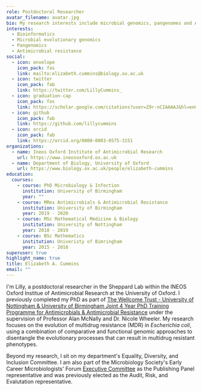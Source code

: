 ```yaml
---
role: Postdoctoral Researcher
avatar_filename: avatar.jpg
bio: My research interests include microbial genomics, pangenomes and AMR.
interests:
  - Bioinformatics
  - Microbial evolutionary genomics
  - Pangenomics
  - Antimicrobial resistance
social:
  - icon: envelope
    icon_pack: fas
    link: mailto:elizabeth.cummins@biology.ox.ac.uk
  - icon: twitter
    icon_pack: fab
    link: https://twitter.com/LillyCummins_
  - icon: graduation-cap
    icon_pack: fas
    link: https://scholar.google.com/citations?user=Z9r-nCIAAAAJ&hl=en&oi=ao
  - icon: github
    icon_pack: fab
    link: https://github.com/lillycummins
  - icon: orcid
    icon_pack: fab
    link: https://orcid.org/0000-0003-0575-3151
organizations:
  - name: Ineos Oxford Institute of Antimicrobial Research
    url: https://www.ineosoxford.ox.ac.uk
  - name: Department of Biology, University of Oxford
    url: https://www.biology.ox.ac.uk/people/elizabeth-cummins
education:
  courses:
    - course: PhD Microbiology & Infection
      institution: University of Birmingham
      year: ""
    - course: MRes Antimicrobials & Antimicrobial Resistance
      institution: University of Birmingham
      year: 2019 - 2020
    - course: MSc Mathematical Medicine & Biology
      institution: University of Nottingham
      year: 2018 - 2019
    - course: BSc Mathematics
      institution: Univeristy of Bimringham
      year: 2015 - 2018
superuser: true
highlight_name: true
title: Elizabeth A. Cummins
email: ""
---
```

I'm Lilly, a postdoctoral researcher in the Sheppard Lab within the INEOS Oxford Institue of Antimicrobial Research at the University of Oxford. I previously completed my PhD as part of [The Wellcome Trust - University of Nottingham & University of Birmingham Joint 4 Year PhD Training Programme for Antimicrobials & Antimicrobial Resistance](https://www.birmingham.ac.uk/schools/mds-graduate-school/wellcome-aamr/index.aspx) under the supervision of Professor Alan McNally and Dr. Nicole Wheeler. My research focuses on the evolution of multidrug resistance (MDR) in *Escherichia coli*, using a combination of comparative and functional genomic approaches to disentangle the evolutionary processes that can result in multidrug resistant phenotypes.

Beyond my research, I sit on my department's Equality, Diversity, and Inclusion Committee. I am also part of the Microbiology Society's Early Career Microbiologists' Forum [Executive Committee](https://microbiologysociety.org/why-microbiology-matters/early-career-microbiologists-forum/meet-the-executive-committee.html) as the Publishing Panel representative and was previously elected as the Audit, Risk, and Evalutation representative.